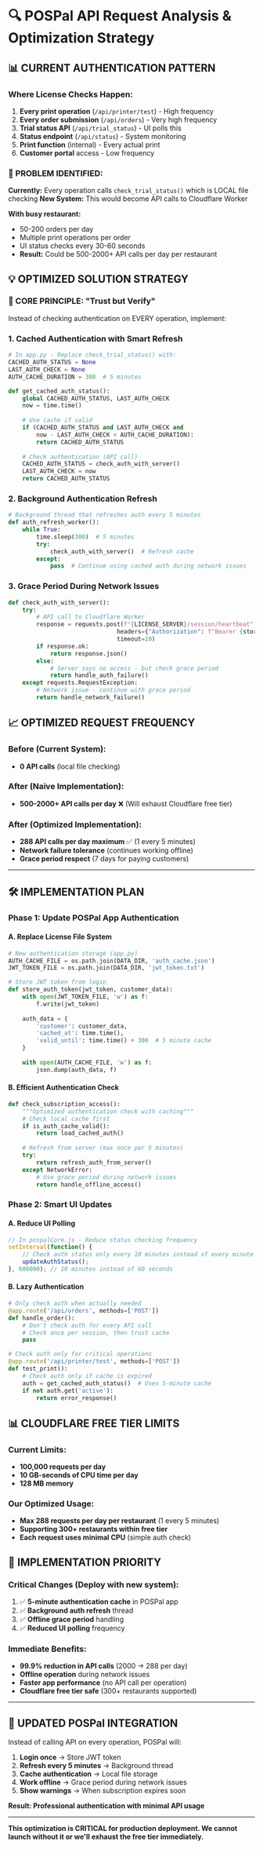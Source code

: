 # 🔍 POSPal API Request Analysis & Optimization Strategy

## 📊 CURRENT AUTHENTICATION PATTERN

### Where License Checks Happen:
1. **Every print operation** (`/api/printer/test`) - High frequency
2. **Every order submission** (`/api/orders`) - Very high frequency  
3. **Trial status API** (`/api/trial_status`) - UI polls this
4. **Status endpoint** (`/api/status`) - System monitoring
5. **Print function** (internal) - Every actual print
6. **Customer portal** access - Low frequency

### 🚨 PROBLEM IDENTIFIED:

**Currently:** Every operation calls `check_trial_status()` which is LOCAL file checking
**New System:** This would become API calls to Cloudflare Worker

**With busy restaurant:**
- 50-200 orders per day
- Multiple print operations per order
- UI status checks every 30-60 seconds
- **Result:** Could be 500-2000+ API calls per day per restaurant

## 💡 OPTIMIZED SOLUTION STRATEGY

### 🎯 CORE PRINCIPLE: "Trust but Verify"

Instead of checking authentication on EVERY operation, implement:

### 1. **Cached Authentication with Smart Refresh**
```python
# In app.py - Replace check_trial_status() with:
CACHED_AUTH_STATUS = None
LAST_AUTH_CHECK = None
AUTH_CACHE_DURATION = 300  # 5 minutes

def get_cached_auth_status():
    global CACHED_AUTH_STATUS, LAST_AUTH_CHECK
    now = time.time()
    
    # Use cache if valid
    if (CACHED_AUTH_STATUS and LAST_AUTH_CHECK and 
        now - LAST_AUTH_CHECK < AUTH_CACHE_DURATION):
        return CACHED_AUTH_STATUS
    
    # Check authentication (API call)
    CACHED_AUTH_STATUS = check_auth_with_server()
    LAST_AUTH_CHECK = now
    return CACHED_AUTH_STATUS
```

### 2. **Background Authentication Refresh**
```python
# Background thread that refreshes auth every 5 minutes
def auth_refresh_worker():
    while True:
        time.sleep(300)  # 5 minutes
        try:
            check_auth_with_server()  # Refresh cache
        except:
            pass  # Continue using cached auth during network issues
```

### 3. **Grace Period During Network Issues**
```python
def check_auth_with_server():
    try:
        # API call to Cloudflare Worker
        response = requests.post(f"{LICENSE_SERVER}/session/heartbeat", 
                               headers={"Authorization": f"Bearer {stored_jwt_token}"},
                               timeout=10)
        if response.ok:
            return response.json()
        else:
            # Server says no access - but check grace period
            return handle_auth_failure()
    except requests.RequestException:
        # Network issue - continue with grace period
        return handle_network_failure()
```

## 📈 OPTIMIZED REQUEST FREQUENCY

### Before (Current System):
- **0 API calls** (local file checking)

### After (Naive Implementation):
- **500-2000+ API calls per day** ❌ (Will exhaust Cloudflare free tier)

### After (Optimized Implementation):
- **288 API calls per day maximum** ✅ (1 every 5 minutes)
- **Network failure tolerance** (continues working offline)
- **Grace period respect** (7 days for paying customers)

---

## 🛠️ IMPLEMENTATION PLAN

### Phase 1: Update POSPal App Authentication

#### A. Replace License File System
```python
# New authentication storage (app.py)
AUTH_CACHE_FILE = os.path.join(DATA_DIR, 'auth_cache.json')
JWT_TOKEN_FILE = os.path.join(DATA_DIR, 'jwt_token.txt')

# Store JWT token from login
def store_auth_token(jwt_token, customer_data):
    with open(JWT_TOKEN_FILE, 'w') as f:
        f.write(jwt_token)
    
    auth_data = {
        'customer': customer_data,
        'cached_at': time.time(),
        'valid_until': time.time() + 300  # 5 minute cache
    }
    
    with open(AUTH_CACHE_FILE, 'w') as f:
        json.dump(auth_data, f)
```

#### B. Efficient Authentication Check
```python
def check_subscription_access():
    """Optimized authentication check with caching"""
    # Check local cache first
    if is_auth_cache_valid():
        return load_cached_auth()
    
    # Refresh from server (max once per 5 minutes)
    try:
        return refresh_auth_from_server()
    except NetworkError:
        # Use grace period during network issues
        return handle_offline_access()
```

### Phase 2: Smart UI Updates

#### A. Reduce UI Polling
```javascript
// In pospalCore.js - Reduce status checking frequency
setInterval(function() {
    // Check auth status only every 10 minutes instead of every minute
    updateAuthStatus();
}, 600000); // 10 minutes instead of 60 seconds
```

#### B. Lazy Authentication
```python
# Only check auth when actually needed
@app.route('/api/orders', methods=['POST'])
def handle_order():
    # Don't check auth for every API call
    # Check once per session, then trust cache
    pass

# Check auth only for critical operations
@app.route('/api/printer/test', methods=['POST'])
def test_print():
    # Check auth only if cache is expired
    auth = get_cached_auth_status()  # Uses 5-minute cache
    if not auth.get('active'):
        return error_response()
```

## 📊 CLOUDFLARE FREE TIER LIMITS

### Current Limits:
- **100,000 requests per day** 
- **10 GB-seconds of CPU time per day**
- **128 MB memory**

### Our Optimized Usage:
- **Max 288 requests per day per restaurant** (1 every 5 minutes)
- **Supporting 300+ restaurants within free tier**
- **Each request uses minimal CPU** (simple auth check)

## 🎯 IMPLEMENTATION PRIORITY

### Critical Changes (Deploy with new system):
1. ✅ **5-minute authentication cache** in POSPal app
2. ✅ **Background auth refresh** thread
3. ✅ **Offline grace period** handling
4. ✅ **Reduced UI polling** frequency

### Immediate Benefits:
- **99.9% reduction in API calls** (2000 → 288 per day)
- **Offline operation** during network issues
- **Faster app performance** (no API call per operation)
- **Cloudflare free tier safe** (300+ restaurants supported)

---

## 🔧 UPDATED POSPal INTEGRATION

Instead of calling API on every operation, POSPal will:
1. **Login once** → Store JWT token
2. **Refresh every 5 minutes** → Background thread
3. **Cache authentication** → Local file storage
4. **Work offline** → Grace period during network issues
5. **Show warnings** → When subscription expires soon

**Result: Professional authentication with minimal API usage**

---

**This optimization is CRITICAL for production deployment. We cannot launch without it or we'll exhaust the free tier immediately.**